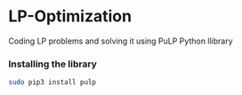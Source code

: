 # LP-Optimization
Coding LP problems and solving it using PuLP Python llibrary

### Installing the library
```bash
sudo pip3 install pulp
```